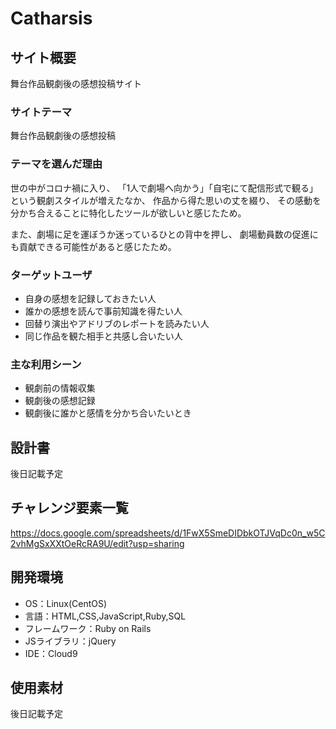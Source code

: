 # Catharsis

## サイト概要
舞台作品観劇後の感想投稿サイト

### サイトテーマ
舞台作品観劇後の感想投稿

### テーマを選んだ理由
世の中がコロナ禍に入り、
「1人で劇場へ向かう」「自宅にて配信形式で観る」
という観劇スタイルが増えたなか、
作品から得た思いの丈を綴り、
その感動を分かち合えることに特化したツールが欲しいと感じたため。

また、劇場に足を運ぼうか迷っているひとの背中を押し、
劇場動員数の促進にも貢献できる可能性があると感じたため。


### ターゲットユーザ
- 自身の感想を記録しておきたい人
- 誰かの感想を読んで事前知識を得たい人
- 回替り演出やアドリブのレポートを読みたい人
- 同じ作品を観た相手と共感し合いたい人

### 主な利用シーン
- 観劇前の情報収集
- 観劇後の感想記録
- 観劇後に誰かと感情を分かち合いたいとき


## 設計書
後日記載予定

## チャレンジ要素一覧
https://docs.google.com/spreadsheets/d/1FwX5SmeDIDbkOTJVqDc0n_w5C2vhMgSxXXtOeRcRA9U/edit?usp=sharing

## 開発環境
- OS：Linux(CentOS)
- 言語：HTML,CSS,JavaScript,Ruby,SQL
- フレームワーク：Ruby on Rails
- JSライブラリ：jQuery
- IDE：Cloud9

## 使用素材
後日記載予定
